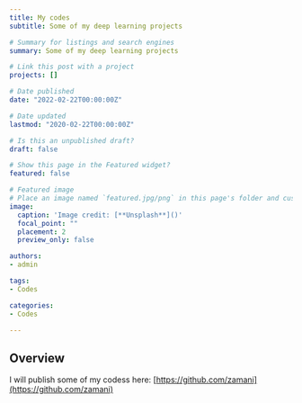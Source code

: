 ```yaml
---
title: My codes
subtitle: Some of my deep learning projects

# Summary for listings and search engines
summary: Some of my deep learning projects

# Link this post with a project
projects: []

# Date published
date: "2022-02-22T00:00:00Z"

# Date updated
lastmod: "2020-02-22T00:00:00Z"

# Is this an unpublished draft?
draft: false

# Show this page in the Featured widget?
featured: false

# Featured image
# Place an image named `featured.jpg/png` in this page's folder and customize its options here.
image:
  caption: 'Image credit: [**Unsplash**]()'
  focal_point: ""
  placement: 2
  preview_only: false

authors:
- admin

tags:
- Codes

categories:
- Codes

---
```


## Overview
I will publish some of my codess here:
[https://github.com/zamani](https://github.com/zamani)



